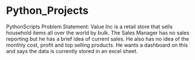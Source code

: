 # Python_Projects
PythonScripts
Problem Statement:
Value Inc is a retail store that sells household items all over the world by bulk.
The Sales Manager has no sales reporting but he has a brief idea of current sales.
He also has no idea of the monthly cost, profit and top selling products. He wants a
dashboard on this and says the data is currently stored in an excel sheet.
